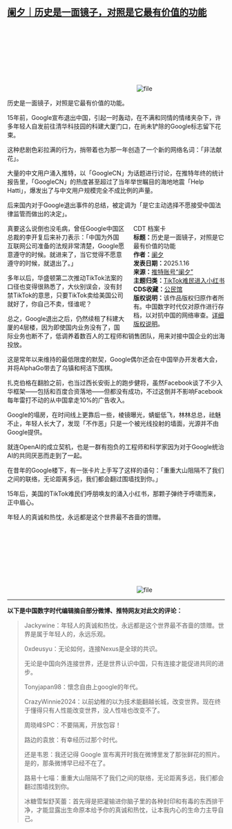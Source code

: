 <!--1737018877000-->
[阑夕｜历史是一面镜子，对照是它最有价值的功能](https://chinadigitaltimes.net/chinese/715112.html)
------

<p><img decoding="async" src="data:image/svg+xml,%3Csvg%20xmlns='http://www.w3.org/2000/svg'%20viewBox='0%200%200%200'%3E%3C/svg%3E" alt="file" data-lazy-src="https://chinadigitaltimes.net/chinese/files/2025/01/image-1737018749420.png"><noscript><img decoding="async" src="https://chinadigitaltimes.net/chinese/files/2025/01/image-1737018749420.png" alt="file"></noscript></p><p>历史是一面镜子，对照是它最有价值的功能。</p><p>15年前，Google宣布退出中国，引起一时轰动，在不满和同情的情绪夹杂下，许多年轻人自发前往清华科技园的科建大厦门口，在尚未铲除的Google标志留下花束。</p><p>这种悲剧色彩拉满的行为，捎带着也为那一年创造了一个新的网络名词：「非法献花」。</p><p>大量的中文用户涌入推特，以「GoogleCN」为话题进行讨论，在推特年终的统计报告里，「GoogleCN」的热度甚至超过了当年举世瞩目的海地地震「Help Hatti」，爆发出了与中文用户规模完全不成比例的声量。</p><p>后来国内对于Google退出事件的总结，被定调为「是它主动选择不愿接受中国法律监管而做出的决定」。</p><div style="width:42%;float:right;padding-left:20px;"><div class="su-spoiler su-spoiler-style-fancy su-spoiler-icon-chevron-circle" data-scroll-offset="0" data-anchor-in-url="no"><div class="su-spoiler-title" tabindex="0" role="button"><span class="su-spoiler-icon"></span>CDT 档案卡</div><div class="su-spoiler-content su-u-clearfix su-u-trim"><strong>标题：</strong>历史是一面镜子，对照是它最有价值的功能<br><strong>作者：</strong><a href="https://chinadigitaltimes.net/space/阑夕" target="_blank">阑夕</a><br><strong>发表日期：</strong>2025.1.16<br><strong>来源：</strong><a href="https://x.com/foxshuo/status/1879474111157829903" target="_blank">推特账号“阑夕”</a><br><strong>主题归类：</strong><a href="https://chinadigitaltimes.net/space/TikTok难民进入小红书" target="_blank">TikTok难民进入小红书</a><br><strong>CDS收藏：</strong><a href="https://chinadigitaltimes.net/space/%E5%85%AC%E6%B0%91%E9%A6%86" target="_blank" rel="noopener">公民馆</a><br><strong>版权说明：</strong>该作品版权归原作者所有。中国数字时代仅对原作进行存档，以对抗中国的网络审查。<a href="https://chinadigitaltimes.net/chinese/copyright">详细版权说明</a>。</div></div></div><p>真要这么说倒也没毛病，曾任Google中国区总裁的李开复后来补刀表示：「中国为外国互联网公司准备的法规非常清楚，Google愿意遵守的时候。就进来了，当它觉得不愿意遵守的时候，就退出了。」</p><p>多年以后，华盛顿第二次推动TikTok法案的口径也变得很熟悉了，大伙别误会，没有封禁TikTok的意思，只要TikTok卖给美国公司就好了，你自己不卖，怪谁呢？</p><p>总之，Google退出之后，仍然续租了科建大厦的4层楼，因为即使国内业务没有了，国际业务也断不了，低调养着数百人的工程师和销售团队，用来对接中国企业的出海投放。</p><p>这是常年以来维持的最低限度的默契，Google偶尔还会在中国举办开发者大会，并将AlphaGo带去了乌镇和柯洁下围棋。</p><p>扎克伯格在翻脸之前，也当过西长安街上的跑步健将，虽然Facebook谈了不少入华框架——包括和百度合资落地——但都没有成功，不过这倒并不影响Facebook每年雷打不动的从中国拿走10%的广告收入。</p><p>Google的塌房，在时间线上更靠后一些，棱镜曝光，蜻蜓低飞，林林总总，祛魅不止，年轻人长大了，发现「不作恶」只是一个被光线投射的墙面，光源并不由Google提供。</p><p>就连OpenAI的成立契机，也是一群有抱负的工程师和科学家因为对于Google统治AI的共同厌恶而走到了一起。</p><p>在昔年的Google楼下，有一张卡片上手写了这样的语句：「重重大山阻隔不了我们之间的联络，无论距离多远，我们都会翻过围墙找到你。」</p><p>15年后，美国的TikTok难民们呼朋唤友的涌入小红书，那颗子弹终于呼啸而来，正中眉心。</p><p>年轻人的真诚和热忱，永远都是这个世界最不吝啬的馈赠。</p><p><img decoding="async" src="data:image/svg+xml,%3Csvg%20xmlns='http://www.w3.org/2000/svg'%20viewBox='0%200%200%200'%3E%3C/svg%3E" alt="file" data-lazy-src="https://chinadigitaltimes.net/chinese/files/2025/01/image-1737017281923.png"><noscript><img decoding="async" src="https://chinadigitaltimes.net/chinese/files/2025/01/image-1737017281923.png" alt="file"></noscript></p><hr><p><strong>以下是中国数字时代编辑摘自部分微博、推特网友对此文的评论：</strong></p><blockquote><p>Jackywine：年轻人的真诚和热忱，永远都是这个世界最不吝啬的馈赠。世界是属于年轻人的，永远乐观。</p><p>0xdeusyu：无论如何，连接Nexus是全球的共识。</p><p>无论是中国向外连接世界，还是世界认识中国，只有连接才能促进共同的进步。</p><p>Tonyjapan98：懷念自由上google的年代。</p><p>CrazyWinnie2024：以前幼稚的以为技术能翻越长城，改变世界。现在终于懂得只有人性能改变世界，没人性啥也改变不了。</p><p>周晓峰SPC：不要隔离，开放包容！</p><p>路边的袁放：有幸经历过那个时代。</p><p>还是韦恩：我还记得 Google 宣布离开时我在微博里发了那张鲜花的照片。是的，那条微博早已经不在了。</p><p>路易十七喵：重重大山阻隔不了我们之间的联络，无论距离多远，我们都会翻过围墙找到你。</p><p>冰糖雪梨舒芙蕾：首先得是把灌输进你脑子里的各种封印和有毒的东西排干净，才能显露出生命原本给予你的真诚和热忱，让本我内心的生命力主导自己。</p></blockquote><div class="addtoany_share_save_container addtoany_content addtoany_content_bottom"><div class="a2a_kit a2a_kit_size_32 addtoany_list" data-a2a-url="https://chinadigitaltimes.net/chinese/715112.html" data-a2a-title="阑夕｜历史是一面镜子，对照是它最有价值的功能"><a class="a2a_button_facebook" href="https://www.addtoany.com/add_to/facebook?linkurl=https%3A%2F%2Fchinadigitaltimes.net%2Fchinese%2F715112.html&amp;linkname=%E9%98%91%E5%A4%95%EF%BD%9C%E5%8E%86%E5%8F%B2%E6%98%AF%E4%B8%80%E9%9D%A2%E9%95%9C%E5%AD%90%EF%BC%8C%E5%AF%B9%E7%85%A7%E6%98%AF%E5%AE%83%E6%9C%80%E6%9C%89%E4%BB%B7%E5%80%BC%E7%9A%84%E5%8A%9F%E8%83%BD" title="Facebook" rel="nofollow noopener" target="_blank"></a><a class="a2a_button_twitter" href="https://www.addtoany.com/add_to/twitter?linkurl=https%3A%2F%2Fchinadigitaltimes.net%2Fchinese%2F715112.html&amp;linkname=%E9%98%91%E5%A4%95%EF%BD%9C%E5%8E%86%E5%8F%B2%E6%98%AF%E4%B8%80%E9%9D%A2%E9%95%9C%E5%AD%90%EF%BC%8C%E5%AF%B9%E7%85%A7%E6%98%AF%E5%AE%83%E6%9C%80%E6%9C%89%E4%BB%B7%E5%80%BC%E7%9A%84%E5%8A%9F%E8%83%BD" title="Twitter" rel="nofollow noopener" target="_blank"></a><a class="a2a_button_telegram" href="https://www.addtoany.com/add_to/telegram?linkurl=https%3A%2F%2Fchinadigitaltimes.net%2Fchinese%2F715112.html&amp;linkname=%E9%98%91%E5%A4%95%EF%BD%9C%E5%8E%86%E5%8F%B2%E6%98%AF%E4%B8%80%E9%9D%A2%E9%95%9C%E5%AD%90%EF%BC%8C%E5%AF%B9%E7%85%A7%E6%98%AF%E5%AE%83%E6%9C%80%E6%9C%89%E4%BB%B7%E5%80%BC%E7%9A%84%E5%8A%9F%E8%83%BD" title="Telegram" rel="nofollow noopener" target="_blank"></a><a class="a2a_button_reddit" href="https://www.addtoany.com/add_to/reddit?linkurl=https%3A%2F%2Fchinadigitaltimes.net%2Fchinese%2F715112.html&amp;linkname=%E9%98%91%E5%A4%95%EF%BD%9C%E5%8E%86%E5%8F%B2%E6%98%AF%E4%B8%80%E9%9D%A2%E9%95%9C%E5%AD%90%EF%BC%8C%E5%AF%B9%E7%85%A7%E6%98%AF%E5%AE%83%E6%9C%80%E6%9C%89%E4%BB%B7%E5%80%BC%E7%9A%84%E5%8A%9F%E8%83%BD" title="Reddit" rel="nofollow noopener" target="_blank"></a><a class="a2a_button_whatsapp" href="https://www.addtoany.com/add_to/whatsapp?linkurl=https%3A%2F%2Fchinadigitaltimes.net%2Fchinese%2F715112.html&amp;linkname=%E9%98%91%E5%A4%95%EF%BD%9C%E5%8E%86%E5%8F%B2%E6%98%AF%E4%B8%80%E9%9D%A2%E9%95%9C%E5%AD%90%EF%BC%8C%E5%AF%B9%E7%85%A7%E6%98%AF%E5%AE%83%E6%9C%80%E6%9C%89%E4%BB%B7%E5%80%BC%E7%9A%84%E5%8A%9F%E8%83%BD" title="WhatsApp" rel="nofollow noopener" target="_blank"></a><a class="a2a_button_email" href="https://www.addtoany.com/add_to/email?linkurl=https%3A%2F%2Fchinadigitaltimes.net%2Fchinese%2F715112.html&amp;linkname=%E9%98%91%E5%A4%95%EF%BD%9C%E5%8E%86%E5%8F%B2%E6%98%AF%E4%B8%80%E9%9D%A2%E9%95%9C%E5%AD%90%EF%BC%8C%E5%AF%B9%E7%85%A7%E6%98%AF%E5%AE%83%E6%9C%80%E6%9C%89%E4%BB%B7%E5%80%BC%E7%9A%84%E5%8A%9F%E8%83%BD" title="Email" rel="nofollow noopener" target="_blank"></a><a class="a2a_button_copy_link" href="https://www.addtoany.com/add_to/copy_link?linkurl=https%3A%2F%2Fchinadigitaltimes.net%2Fchinese%2F715112.html&amp;linkname=%E9%98%91%E5%A4%95%EF%BD%9C%E5%8E%86%E5%8F%B2%E6%98%AF%E4%B8%80%E9%9D%A2%E9%95%9C%E5%AD%90%EF%BC%8C%E5%AF%B9%E7%85%A7%E6%98%AF%E5%AE%83%E6%9C%80%E6%9C%89%E4%BB%B7%E5%80%BC%E7%9A%84%E5%8A%9F%E8%83%BD" title="Copy Link" rel="nofollow noopener" target="_blank"></a><a class="a2a_dd addtoany_share_save addtoany_share" href="https://www.addtoany.com/share"></a></div></div>
